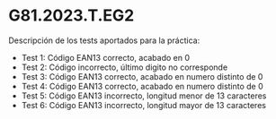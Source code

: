 # G81.2023.T.EG2
Descripción de los tests aportados para la práctica:
- Test 1: Código EAN13 correcto, acabado en 0
- Test 2: Código incorrecto, último digito no corresponde
- Test 3: Código EAN13 correcto, acabado en numero distinto de 0
- Test 4: Código EAN13 correcto, acabado en numero distinto de 0
- Test 5: Código EAN13 incorrecto, longitud menor de 13 caracteres
- Test 6: Código EAN13 incorrecto, longitud mayor de 13 caracteres
